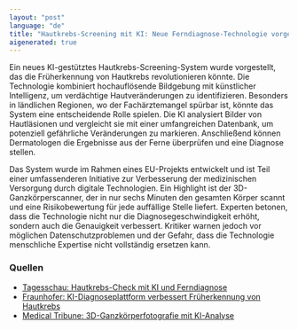 ```yaml
---
layout: "post"
language: "de"
title: "Hautkrebs-Screening mit KI: Neue Ferndiagnose-Technologie vorgestellt"
aigenerated: true
---
```


Ein neues KI-gestütztes Hautkrebs-Screening-System wurde vorgestellt, das die Früherkennung von Hautkrebs revolutionieren könnte. Die Technologie kombiniert hochauflösende Bildgebung mit künstlicher Intelligenz, um verdächtige Hautveränderungen zu identifizieren. Besonders in ländlichen Regionen, wo der Fachärztemangel spürbar ist, könnte das System eine entscheidende Rolle spielen. Die KI analysiert Bilder von Hautläsionen und vergleicht sie mit einer umfangreichen Datenbank, um potenziell gefährliche Veränderungen zu markieren. Anschließend können Dermatologen die Ergebnisse aus der Ferne überprüfen und eine Diagnose stellen.

<!--more-->

Das System wurde im Rahmen eines EU-Projekts entwickelt und ist Teil einer umfassenderen Initiative zur Verbesserung der medizinischen Versorgung durch digitale Technologien. Ein Highlight ist der 3D-Ganzkörperscanner, der in nur sechs Minuten den gesamten Körper scannt und eine Risikobewertung für jede auffällige Stelle liefert. Experten betonen, dass die Technologie nicht nur die Diagnosegeschwindigkeit erhöht, sondern auch die Genauigkeit verbessert. Kritiker warnen jedoch vor möglichen Datenschutzproblemen und der Gefahr, dass die Technologie menschliche Expertise nicht vollständig ersetzen kann.

### Quellen
- [Tagesschau: Hautkrebs-Check mit KI und Ferndiagnose](https://www.tagesschau.de/wissen/gesundheit/hautkrebs-vorsorge-100.html)
- [Fraunhofer: KI-Diagnoseplattform verbessert Früherkennung von Hautkrebs](https://www.fraunhofer.de/de/presse/presseinformationen/2025/maerz-2025/ki-diagnoseplattform-verbessert-frueherkennung-von-hautkrebs.html)
- [Medical Tribune: 3D-Ganzkörperfotografie mit KI-Analyse](https://www.medical-tribune.de/medizin-und-forschung/artikel/vom-dermatoskop-bis-zur-3d-ganzkoerperfotografie-mit-ki-analyse)

